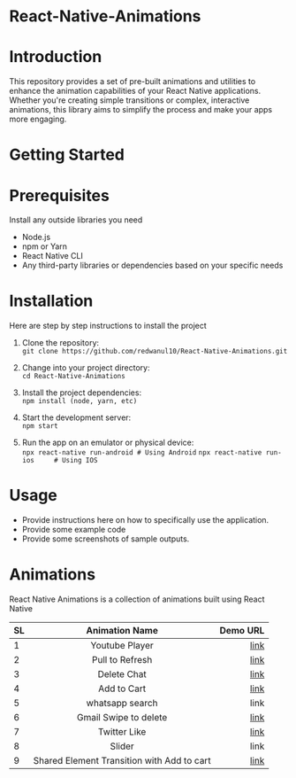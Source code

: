 # React-Native-Animations

# Introduction
This repository provides a set of pre-built animations and utilities to enhance the animation capabilities of your React Native applications. Whether you're creating simple transitions or complex, interactive animations, this library aims to simplify the process and make your apps more engaging.

# Getting Started
# Prerequisites
Install any outside libraries you need
- Node.js
- npm or Yarn
- React Native CLI
- Any third-party libraries or dependencies based on your specific needs

# Installation
Here are step by step instructions to install the project

1. Clone the repository:  
```git clone https://github.com/redwanul10/React-Native-Animations.git```

3. Change into your project directory:  
```cd React-Native-Animations```

4. Install the project dependencies:  
```npm install (node, yarn, etc)```

5. Start the development server:  
```npm start```

6. Run the app on an emulator or physical device:  
```npx react-native run-android # Using Android```
```npx react-native run-ios     # Using IOS```

# Usage
- Provide instructions here on how to specifically use the application.
- Provide some example code
- Provide some screenshots of sample outputs.

# Animations
React Native Animations is a collection of animations built using React Native

| SL      | Animation Name | Demo URL   |
| :---        |    :----:   |          ---: |
| 1   | Youtube Player        | [link](https://www.youtube.com/shorts/j4ecNSpfLZs)      |
| 2  | Pull to Refresh        | [link](https://www.youtube.com/shorts/i_V9RQdYEWU)      |
| 3  | Delete Chat        | [link](https://www.youtube.com/shorts/y2IlplGbu-Y)      |
| 4     | Add to Cart       | [link](https://www.youtube.com/shorts/Zj8YP7nUtuU)   |
| 5   | whatsapp search        | link      |
| 6   | Gmail Swipe to delete        | [link](https://www.youtube.com/shorts/rT3Tf1021vM)      |
| 7   | Twitter Like        | [link](https://www.youtube.com/shorts/gjePIVVdKYU)      |
| 8   | Slider        | link      |
| 9   | Shared Element Transition with Add to cart| [link](https://www.youtube.com/shorts/JK-tBDjePaM)      |



